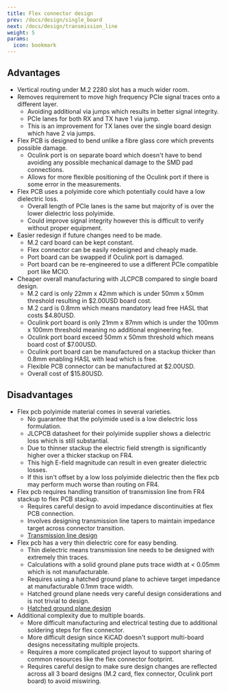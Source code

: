 ```yaml
---
title: Flex connector design
prev: /docs/design/single_board
next: /docs/design/transmission_line
weight: 5
params:
  icon: bookmark
---
```


## Advantages
- Vertical routing under M.2 2280 slot has a much wider room.
- Removes requirement to move high frequency PCIe signal traces onto a different layer.
    - Avoiding additional via jumps which results in better signal integrity.
    - PCIe lanes for both RX and TX have 1 via jump.
    - This is an improvement for TX lanes over the single board design which have 2 via jumps.
- Flex PCB is designed to bend unlike a fibre glass core which prevents possible damage.
    - Oculink port is on separate board which doesn't have to bend avoiding any possible mechanical damage to the SMD pad connections.
    - Allows for more flexible positioning of the Oculink port if there is some error in the measurements.
- Flex PCB uses a polyimide core which potentially could have a low dielectric loss.
    - Overall length of PCIe lanes is the same but majority of is over the lower dielectric loss polyimide.
    - Could improve signal integrity however this is difficult to verify without proper equipment.
- Easier redesign if future changes need to be made.
    - M.2 card board can be kept constant.
    - Flex connector can be easily redesigned and cheaply made.
    - Port board can be swapped if Oculink port is damaged.
    - Port board can be re-engineered to use a different PCIe compatible port like MCIO.
- Cheaper overall manufacturing with JLCPCB compared to single board design.
    - M.2 card is only 22mm x 42mm which is under 50mm x 50mm threshold resulting in $2.00USD board cost.
    - M.2 card is 0.8mm which means mandatory lead free HASL that costs $4.80USD.
    - Oculink port board is only 21mm x 87mm which is under the 100mm x 100mm threshold meaning no additional engineering fee.
    - Oculink port board exceed 50mm x 50mm threshold which means board cost of $7.00USD.
    - Oculink port board can be manufactured on a stackup thicker than 0.8mm enabling HASL with lead which is free.
    - Flexible PCB connector can be manufactured at $2.00USD.
    - Overall cost of $15.80USD.

## Disadvantages
- Flex pcb polyimide material comes in several varieties.
    - No guarantee that the polyimide used is a low dielectric loss formulation.
    - JLCPCB datasheet for their polyimide supplier shows a dielectric loss which is still substantial.
    - Due to thinner stackup the electric field strength is significantly higher over a thicker stackup on FR4.
    - This high E-field magnitude can result in even greater dielectric losses.
    - If this isn't offset by a low loss polyimide dielectric then the flex pcb may perform much worse than routing on FR4.
- Flex pcb requires handling transition of transmission line from FR4 stackup to flex PCB stackup.
    - Requires careful design to avoid impedance discontinuities at flex PCB connection.
    - Involves designing transmission line tapers to maintain impedance target across connector transition.
    - [Transmission line design](/docs/design/transmission_line)
- Flex pcb has a very thin dielectric core for easy bending.
    - Thin dielectric means transmission line needs to be designed with extremely thin traces.
    - Calculations with a solid ground plane puts trace width at < 0.05mm which is not manufacturable.
    - Requires using a hatched ground plane to achieve target impedance at manufacturable 0.1mm trace width.
    - Hatched ground plane needs very careful design considerations and is not trivial to design.
    - [Hatched ground plane design](/docs/design/hatched_ground_plane)
- Additional complexity due to multiple boards.
    - More difficult manufacturing and electrical testing due to additional soldering steps for flex connector.
    - More difficult design since KiCAD doesn't support multi-board designs necessitating multiple projects. 
    - Requires a more complicated project layout to support sharing of common resources like the flex connector footprint.
    - Requires careful design to make sure design changes are reflected across all 3 board designs (M.2 card, flex connector, Oculink port board) to avoid miswiring.

